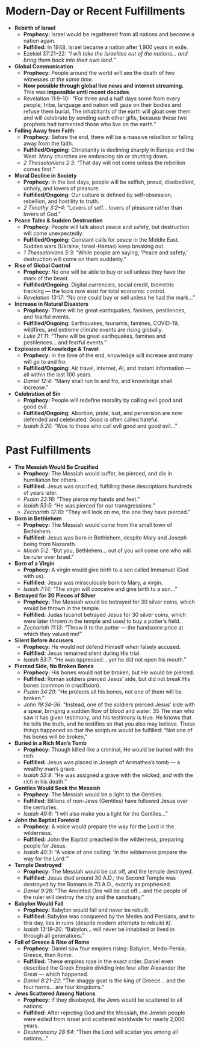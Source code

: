 # Modern-Day or Recent Fulfillments
- **Rebirth of Israel**
	- **Prophecy:** Israel would be regathered from all nations and become a nation again.
	- **Fulfilled:** In 1948, Israel became a nation after 1,900 years in exile.
	- Ezekiel 37:21–22: _“I will take the Israelites out of the nations... and bring them back into their own land.”_
- **Global Communication**
	- **Prophecy:** People around the world will see the death of two witnesses _at the same time._
	- **Now possible through global live news and internet streaming.** This was **impossible until recent decades**.
	- Revelation 11:9–10:  "For three and a half days some from every people, tribe, language and nation will gaze on their bodies and refuse them burial. The inhabitants of the earth will gloat over them and will celebrate by sending each other gifts, because these two prophets had tormented those who live on the earth."
- **Falling Away from Faith**
	- **Prophecy:** Before the end, there will be a massive rebellion or falling away from the faith.
    - **Fulfilled/Ongoing:** Christianity is declining sharply in Europe and the West. Many churches are embracing sin or shutting down.
    - _2 Thessalonians 2:3_: “That day will not come unless the rebellion comes first.”
-  **Moral Decline in Society**
	- **Prophecy:** In the last days, people will be selfish, proud, disobedient, unholy, and lovers of pleasure.
    - **Fulfilled/Ongoing:** Our culture is defined by self-obsession, rebellion, and hostility to truth.
    - _2 Timothy 3:2–4_: “Lovers of self... lovers of pleasure rather than lovers of God.”
- **Peace Talks & Sudden Destruction**
	 - **Prophecy:** People will talk about peace and safety, but destruction will come unexpectedly.
    - **Fulfilled/Ongoing:** Constant calls for peace in the Middle East. Sudden wars (Ukraine, Israel-Hamas) keep breaking out.
    - _1 Thessalonians 5:3_: “While people are saying, ‘Peace and safety,’ destruction will come on them suddenly.”
- **Rise of Global Control**
	- **Prophecy:** No one will be able to buy or sell unless they have the mark of the beast.
    - **Fulfilled/Ongoing:** Digital currencies, social credit, biometric tracking — the tools now exist for total economic control.
    - _Revelation 13:17_: “No one could buy or sell unless he had the mark…”
- **Increase in Natural Disasters**
	- **Prophecy:** There will be great earthquakes, famines, pestilences, and fearful events.
	- **Fulfilled/Ongoing:** Earthquakes, tsunamis, famines, COVID-19, wildfires, and extreme climate events are rising globally.
	- _Luke 21:11_: “There will be great earthquakes, famines and pestilences... and fearful events.”
- **Explosion of Knowledge & Travel**
	-  **Prophecy:** In the time of the end, knowledge will increase and many will go to and fro.
	- **Fulfilled/Ongoing:** Air travel, internet, AI, and instant information — all within the last 100 years.
	- _Daniel 12:4_: “Many shall run to and fro, and knowledge shall increase.”
- **Celebration of Sin**
	-  **Prophecy:** People will redefine morality by calling evil good and good evil.
    - **Fulfilled/Ongoing:** Abortion, pride, lust, and perversion are now defended and celebrated. Good is often called hateful.
    - _Isaiah 5:20_: “Woe to those who call evil good and good evil...”

# Past Fulfillments
- **The Messiah Would Be Crucified**
	-  **Prophecy:** The Messiah would suffer, be pierced, and die in humiliation for others.
    - **Fulfilled:** Jesus was crucified, fulfilling these descriptions hundreds of years later.
    - _Psalm 22:16_: “They pierce my hands and feet.”
    - _Isaiah 53:5_: “He was pierced for our transgressions.”
    - _Zechariah 12:10_: “They will look on me, the one they have pierced.”
- **Born in Bethlehem**
	- **Prophecy:** The Messiah would come from the small town of Bethlehem.
    - **Fulfilled:** Jesus was born in Bethlehem, despite Mary and Joseph being from Nazareth.
    - _Micah 5:2_: “But you, Bethlehem... out of you will come one who will be ruler over Israel.”
- **Born of a Virgin**
	- **Prophecy:** A virgin would give birth to a son called Immanuel (God with us).
    - **Fulfilled:** Jesus was miraculously born to Mary, a virgin.
    - _Isaiah 7:14_: “The virgin will conceive and give birth to a son...”
- **Betrayed for 30 Pieces of Silver**
	- **Prophecy:** The Messiah would be betrayed for 30 silver coins, which would be thrown in the temple.
    - **Fulfilled:** Judas Iscariot betrayed Jesus for 30 silver coins, which were later thrown in the temple and used to buy a potter’s field.
    - _Zechariah 11:13_: “Throw it to the potter — the handsome price at which they valued me!”
- **Silent Before Accusers**
	- **Prophecy:** He would not defend Himself when falsely accused.
    - **Fulfilled:** Jesus remained silent during His trial.
    - _Isaiah 53:7_: “He was oppressed... yet he did not open his mouth.”
- **Pierced Side, No Broken Bones**
	- **Prophecy:** His bones would not be broken, but He would be pierced.
    - **Fulfilled:** Roman soldiers pierced Jesus' side, but did not break His bones (common in crucifixion).
    - _Psalm 34:20_: “He protects all his bones, not one of them will be broken.”
    - _John 19:34–36_: "Instead, one of the soldiers pierced Jesus’ side with a spear, bringing a sudden flow of blood and water. 35 The man who saw it has given testimony, and his testimony is true. He knows that he tells the truth, and he testifies so that you also may believe. These things happened so that the scripture would be fulfilled: “Not one of his bones will be broken,"
- **Buried in a Rich Man’s Tomb**
	- **Prophecy:** Though killed like a criminal, He would be buried with the rich.
    - **Fulfilled:** Jesus was placed in Joseph of Arimathea’s tomb — a wealthy man’s grave.
    - _Isaiah 53:9_: “He was assigned a grave with the wicked, and with the rich in his death.”
- **Gentiles Would Seek the Messiah**
	- **Prophecy:** The Messiah would be a light to the Gentiles.
    - **Fulfilled:** Billions of non-Jews (Gentiles) have followed Jesus over the centuries.
    - _Isaiah 49:6_: “I will also make you a light for the Gentiles...”
- **John the Baptist Foretold**
	- **Prophecy:** A voice would prepare the way for the Lord in the wilderness.
    - **Fulfilled:** John the Baptist preached in the wilderness, preparing people for Jesus.
    - _Isaiah 40:3_: “A voice of one calling: ‘In the wilderness prepare the way for the Lord.’”
- **Temple Destroyed**
	- **Prophecy:** The Messiah would be cut off, and the temple destroyed.
    - **Fulfilled:** Jesus died around 30 A.D.; the Second Temple was destroyed by the Romans in 70 A.D., exactly as prophesied.
    - _Daniel 9:26_: “The Anointed One will be cut off... and the people of the ruler will destroy the city and the sanctuary.”
- **Babylon Would Fall**
	- **Prophecy:** Babylon would fall and never be rebuilt.
    - **Fulfilled:** Babylon was conquered by the Medes and Persians, and to this day, lies in ruins (despite modern attempts to rebuild it).
    - _Isaiah 13:19–20_: “Babylon... will never be inhabited or lived in through all generations.”
- **Fall of Greece & Rise of Rome**
	- **Prophecy:** Daniel saw four empires rising: Babylon, Medo-Persia, Greece, then Rome.
    - **Fulfilled:** These empires rose in the exact order. Daniel even described the Greek Empire dividing into four after Alexander the Great — which happened.
    - _Daniel 8:21–22_: “The shaggy goat is the king of Greece... and the four horns... are four kingdoms.”
- **Jews Scattered Among Nations**
	- **Prophecy:** If they disobeyed, the Jews would be scattered to all nations.
    - **Fulfilled:** After rejecting God and the Messiah, the Jewish people were exiled from Israel and scattered worldwide for nearly 2,000 years.
    - _Deuteronomy 28:64_: “Then the Lord will scatter you among all nations...”
